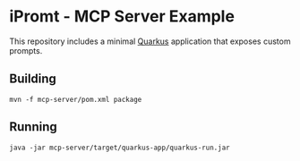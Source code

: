 # iPromt - MCP Server Example

This repository includes a minimal [Quarkus](https://quarkus.io/) application that exposes custom prompts.

## Building

```
mvn -f mcp-server/pom.xml package
```

## Running

```
java -jar mcp-server/target/quarkus-app/quarkus-run.jar
```


